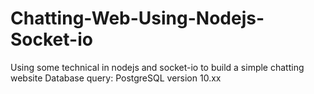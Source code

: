 # Chatting-Web-Using-Nodejs-Socket-io
Using some technical in nodejs and socket-io to build a simple chatting website
Database query: PostgreSQL version 10.xx
